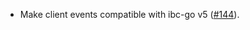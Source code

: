 - Make client events compatible with ibc-go v5
  ([#144](https://github.com/cosmos/ibc-rs/issues/144)).
